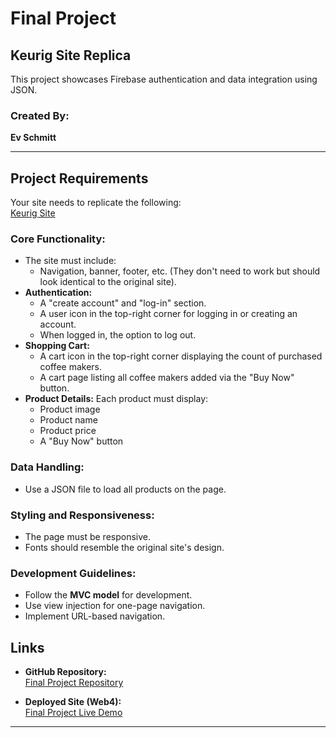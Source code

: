 # Final Project

## Keurig Site Replica

This project showcases Firebase authentication and data integration using JSON.

### Created By:

**Ev Schmitt**

---

## Project Requirements

Your site needs to replicate the following:  
[Keurig Site](https://www.keurig.com/c/coffeemakers101?cm_sp=bo+cybermonday21-_-promo+hero+banner-_-shop+coffee+makers)

### Core Functionality:

- The site must include:
  - Navigation, banner, footer, etc. (They don't need to work but should look identical to the original site).
- **Authentication:**
  - A "create account" and "log-in" section.
  - A user icon in the top-right corner for logging in or creating an account.
  - When logged in, the option to log out.
- **Shopping Cart:**
  - A cart icon in the top-right corner displaying the count of purchased coffee makers.
  - A cart page listing all coffee makers added via the "Buy Now" button.
- **Product Details:** Each product must display:
  - Product image
  - Product name
  - Product price
  - A "Buy Now" button

### Data Handling:

- Use a JSON file to load all products on the page.

### Styling and Responsiveness:

- The page must be responsive.
- Fonts should resemble the original site's design.

### Development Guidelines:

- Follow the **MVC model** for development.
- Use view injection for one-page navigation.
- Implement URL-based navigation.

## Links

- **GitHub Repository:**  
  [Final Project Repository](https://github.com/evanjschmitt/N315/tree/main/finalProject)

- **Deployed Site (Web4):**  
  [Final Project Live Demo](https://in-info-web4.luddy.indianapolis.iu.edu/~ejschmit/N315/finalProject/dist)
---
